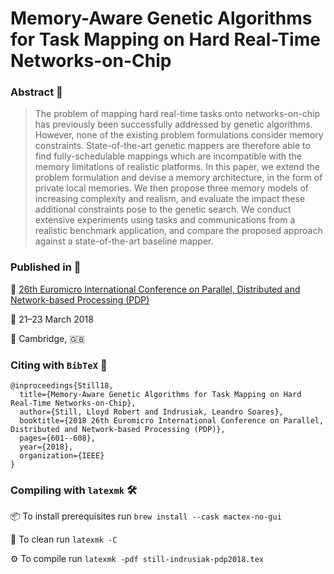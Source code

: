 # Memory-Aware Genetic Algorithms for Task Mapping on Hard Real-Time Networks-on-Chip

### Abstract :page_facing_up:

>The problem of mapping hard real-time tasks onto networks-on-chip has previously been successfully addressed by genetic algorithms. However, none of the existing problem formulations consider memory constraints. State-of-the-art genetic mappers are therefore able to find fully-schedulable mappings which are incompatible with the memory limitations of realistic platforms. In this paper, we extend the problem formulation and devise a memory architecture, in the form of private local memories. We then propose three memory models of increasing complexity and realism, and evaluate the impact these additional constraints pose to the genetic search. We conduct extensive experiments using tasks and communications from a realistic benchmark application, and compare the proposed approach against a state-of-the-art baseline mapper.

### Published in :page_with_curl:

:newspaper: [26th Euromicro International Conference on Parallel, Distributed and Network-based Processing (PDP)](https://doi.org/10.1109/PDP44162.2018)

:calendar: 21–23 March 2018

:round_pushpin: Cambridge, :uk:

### Citing with `BibTeX` :bookmark_tabs:

```
@inproceedings{Still18,
  title={Memory-Aware Genetic Algorithms for Task Mapping on Hard Real-Time Networks-on-Chip},
  author={Still, Lloyd Robert and Indrusiak, Leandro Soares},
  booktitle={2018 26th Euromicro International Conference on Parallel, Distributed and Network-based Processing (PDP)},
  pages={601--608},
  year={2018},
  organization={IEEE}
}
```

### Compiling with `latexmk` :hammer_and_wrench:

:package: To install prerequisites run `brew install --cask mactex-no-gui`

:broom: To clean run `latexmk -C`

:gear: To compile run `latexmk -pdf still-indrusiak-pdp2018.tex`
